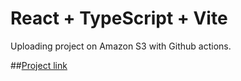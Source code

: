 # React + TypeScript + Vite

Uploading project on Amazon S3 with Github actions.

##[Project link](http://frontend-onamazon.s3-website-sa-east-1.amazonaws.com/) 